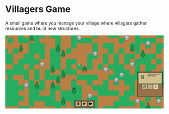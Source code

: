 # Villagers Game

A small game where you manage your village where villagers gather resources and build new structures.

![](/img/img_1.png)